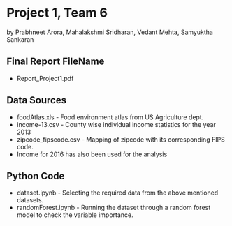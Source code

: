 # Project 1, Team 6
by Prabhneet Arora, Mahalakshmi Sridharan, Vedant Mehta, Samyuktha Sankaran

## Final Report FileName
 * Report_Project1.pdf

## Data Sources
 * foodAtlas.xls - Food environment atlas from US Agriculture dept.
 * income-13.csv - County wise individual income statistics for the year 2013
 * zipcode_fipscode.csv - Mapping of zipcode with its corresponding FIPS code.
 * Income for 2016 has also been used for the analysis

## Python Code
 * dataset.ipynb - Selecting the required data from the above mentioned datasets.
 * randomForest.ipynb - Running the dataset through a random forest model to check the variable importance.

